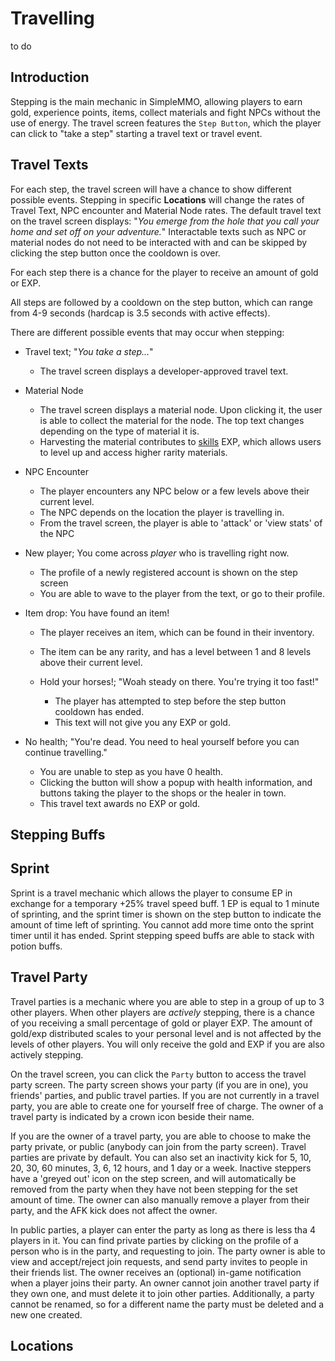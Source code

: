 # Travelling

to do

## Introduction

Stepping is the main mechanic in SimpleMMO, allowing players to earn gold, experience points, items, collect materials and fight NPCs without the use of energy. The travel screen features the `Step Button`, which the player can click to "take a step" starting a travel text or travel event.

## Travel Texts

For each step, the travel screen will have a chance to show different possible events. Stepping in specific **Locations** will change the rates of Travel Text, NPC encounter and Material Node rates. The default travel text on the travel screen displays: "_You emerge from the hole that you call your home and set off on your adventure._" Interactable texts such as NPC or material nodes do not need to be interacted with and can be skipped by clicking the step button once the cooldown is over.

For each step there is a chance for the player to receive an amount of gold or EXP.

All steps are followed by a cooldown on the step button, which can range from 4-9 seconds (hardcap is 3.5 seconds with active effects).

There are different possible events that may occur when stepping:

- Travel text; "_You take a step..._"

  - The travel screen displays a developer-approved travel text.

- Material Node

  - The travel screen displays a material node. Upon clicking it, the user is able to collect the material for the node. The top text changes depending on the type of material it is.
  - Harvesting the material contributes to [skills][1] EXP, which allows users to level up and access higher rarity materials.

- NPC Encounter

  - The player encounters any NPC below or a few levels above their current level.
  - The NPC depends on the location the player is travelling in.
  - From the travel screen, the player is able to 'attack' or 'view stats' of the NPC

- New player; You come across _player_ who is travelling right now.

  - The profile of a newly registered account is shown on the step screen
  - You are able to wave to the player from the text, or go to their profile.

- Item drop: You have found an item!

  - The player receives an item, which can be found in their inventory.
  - The item can be any rarity, and has a level between 1 and 8 levels above their current level.

  - Hold your horses!; "Woah steady on there. You're trying it too fast!"
    - The player has attempted to step before the step button cooldown has ended.
    - This text will not give you any EXP or gold.

- No health; "You're dead. You need to heal yourself before you can continue travelling."
  - You are unable to step as you have 0 health.
  - Clicking the button will show a popup with health information, and buttons taking the player to the shops or the healer in town.
  - This travel text awards no EXP or gold.

## Stepping Buffs

## Sprint

Sprint is a travel mechanic which allows the player to consume EP in exchange for a temporary +25% travel speed buff. 1 EP is equal to 1 minute of sprinting, and the sprint timer is shown on the step button to indicate the amount of time left of sprinting. You cannot add more time onto the sprint timer until it has ended. Sprint stepping speed buffs are able to stack with potion buffs.

## Travel Party

Travel parties is a mechanic where you are able to step in a group of up to 3 other players. When other players are _actively_ stepping, there is a chance of you receiving a small percentage of gold or player EXP. The amount of gold/exp distributed scales to your personal level and is not affected by the levels of other players. You will only receive the gold and EXP if you are also actively stepping.

On the travel screen, you can click the `Party` button to access the travel party screen. The party screen shows your party (if you are in one), you friends' parties, and public travel parties. If you are not currently in a travel party, you are able to create one for yourself free of charge. The owner of a travel party is indicated by a crown icon beside their name.

If you are the owner of a travel party, you are able to choose to make the party private, or public (anybody can join from the party screen). Travel parties are private by default. You can also set an inactivity kick for 5, 10, 20, 30, 60 minutes, 3, 6, 12 hours, and 1 day or a week. Inactive steppers have a 'greyed out' icon on the step screen, and will automatically be removed from the party when they have not been stepping for the set amount of time. The owner can also manually remove a player from their party, and the AFK kick does not affect the owner.

In public parties, a player can enter the party as long as there is less tha 4 players in it. You can find private parties by clicking on the profile of a person who is in the party, and requesting to join. The party owner is able to view and accept/reject join requests, and send party invites to people in their friends list. The owner receives an (optional) in-game notification when a player joins their party. An owner cannot join another travel party if they own one, and must delete it to join other parties. Additionally, a party cannot be renamed, so for a different name the party must be deleted and a new one created.

## Locations

[1]: /wiki/character/skills?same_window=true
